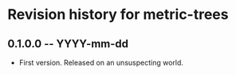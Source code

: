 # Revision history for metric-trees

## 0.1.0.0 -- YYYY-mm-dd

* First version. Released on an unsuspecting world.
